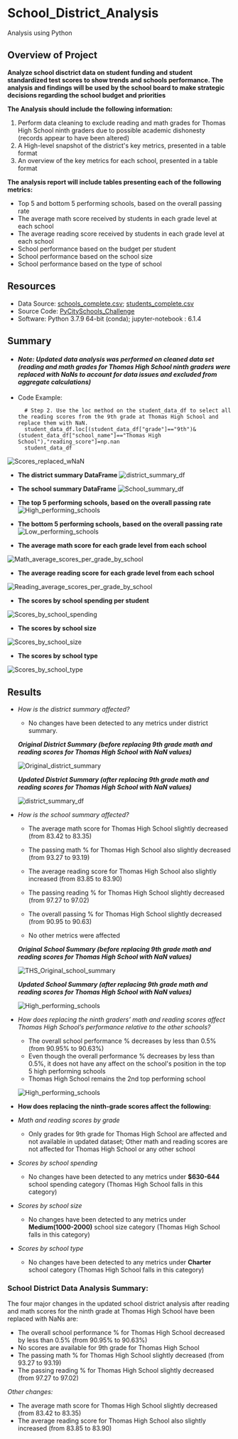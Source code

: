# School_District_Analysis
Analysis using Python

## Overview of Project
**Analyze school disctrict data on student funding and student standardized test scores to show trends and schools performance. The analysis and findings will be used by the school board to make strategic decisions regarding the school budget and priorities**

**The Analysis should include the following information:** 

1. Perform data cleaning to exclude reading and math grades for Thomas High School ninth graders due to possible academic dishonesty (records appear to have been altered)
2. A High-level snapshot of the district's key metrics, presented in a table format 
3. An overview of the key metrics for each school, presented in a table format

**The analysis report will include tables presenting each of the following metrics:**

- Top 5 and bottom 5 performing schools, based on the overall passing rate
- The average math score received by students in each grade level at each school
- The average reading score received by students in each grade level at each school
- School performance based on the budget per student
- School performance based on the school size 
- School performance based on the type of school

## Resources
- Data Source: [schools_complete.csv](Resources/schools_complete.csv); [students_complete.csv](Resources/students_complete.csv)
- Source Code: [PyCitySchools_Challenge](PyCitySchools_Challenge.ipynb)
- Software: Python 3.7.9 64-bit (conda); jupyter-notebook : 6.1.4

## Summary
- #### *Note: Updated data analysis was performed on cleaned data set (reading and math grades for Thomas High School ninth graders were replaced with NaNs to account for data issues and excluded from aggregate calculations)*

- Code Example:

        # Step 2. Use the loc method on the student_data_df to select all the reading scores from the 9th grade at Thomas High School and replace them with NaN.
        student_data_df.loc[(student_data_df["grade"]=="9th")&(student_data_df["school_name"]=="Thomas High School"),"reading_score"]=np.nan
        student_data_df
        
![Scores_replaced_wNaN](Resources/Scores_replaced_wNaN.png)

- **The district summary DataFrame**
![district_summary_df](Resources/district_summary_df.png)

- **The school summary DataFrame**
![School_summary_df](Resources/School_summary_df.png)

- **The top 5 performing schools, based on the overall passing rate**
![High_performing_schools](Resources/High_performing_schools.png)

- **The bottom 5 performing schools, based on the overall passing rate**
![Low_performing_schools](Resources/Low_performing_schools.png)


- **The average math score for each grade level from each school**

![Math_average_scores_per_grade_by_school](Resources/Math_average_scores_per_grade_by_school.png)


- **The average reading score for each grade level from each school**

![Reading_average_scores_per_grade_by_school](Resources/Reading_average_scores_per_grade_by_school.png)


- **The scores by school spending per student**

![Scores_by_school_spending](Resources/Scores_by_school_spending.png)


- **The scores by school size**

![Scores_by_school_size](Resources/Scores_by_school_size.png)


- **The scores by school type**

![Scores_by_school_type](Resources/Scores_by_school_type.png)


## Results
- *How is the district summary affected?*

   - No changes have been detected to any metrics under district summary.

   ***Original District Summary (before replacing 9th grade math and reading scores for Thomas High School with NaN values)***
   
   ![Original_district_summary](Resources/Original_district_summary.png)
   
   
   ***Updated District Summary (after replacing 9th grade math and reading scores for Thomas High School with NaN values)***
   
   ![district_summary_df](Resources/district_summary_df.png)


- *How is the school summary affected?*

   - The average math score for Thomas High School slightly decreased (from 83.42 to 83.35)
   - The passing math % for Thomas High School also slightly decreased (from 93.27 to 93.19)
   
   - The average reading score for Thomas High School also slightly increased (from 83.85 to 83.90)
   - The passing reading % for Thomas High School slightly decreased (from 97.27 to 97.02)
   
   - The overall passing % for Thomas High School slightly decreased (from 90.95 to 90.63)
   
   - No other metrics were affected
   
   ***Original School Summary (before replacing 9th grade math and reading scores for Thomas High School with NaN values)***
   
   ![THS_Original_school_summary](Resources/THS_Original_school_summary.png)
   
   
   ***Updated School Summary (after replacing 9th grade math and reading scores for Thomas High School with NaN values)***
   
   ![High_performing_schools](Resources/High_performing_schools.png)
   
- *How does replacing the ninth graders’ math and reading scores affect Thomas High School’s performance relative to the other schools?*
   - The overall school performance % decreases by less than 0.5% (from 90.95% to 90.63%) 
   - Even though the overall performance % decreases by less than 0.5%, it does not have any affect on the school's position in the top 5 high performing schools
   - Thomas High School remains the 2nd top performing school
   
   ![High_performing_schools](Resources/High_performing_schools.png)


- **How does replacing the ninth-grade scores affect the following:**

- *Math and reading scores by grade*
   - Only grades for 9th grade for Thomas High School are affected and not available in updated dataset; Other math and reading scores are not affected for Thomas High School or any other school
   
- *Scores by school spending*
   - No changes have been detected to any metrics under **$630-644** school spending category (Thomas High School falls in this category)
   
- *Scores by school size*
   - No changes have been detected to any metrics under **Medium(1000-2000)** school size category (Thomas High School falls in this category)
   
- *Scores by school type*
   - No changes have been detected to any metrics under **Charter** school category (Thomas High School falls in this category)
    
### School District Data Analysis Summary:
The four major changes in the updated school district analysis after reading and math scores for the ninth grade at Thomas High School have been replaced with NaNs are:

   - The overall school performance % for Thomas High School decreased by less than 0.5% (from 90.95% to 90.63%) 
   - No scores are available for 9th grade for Thomas High School
   - The passing math % for Thomas High School slightly decreased (from 93.27 to 93.19)
   - The passing reading % for Thomas High School slightly decreased (from 97.27 to 97.02)
   
   *Other changes:*
   - The average math score for Thomas High School slightly decreased (from 83.42 to 83.35)
   - The average reading score for Thomas High School also slightly increased (from 83.85 to 83.90)


